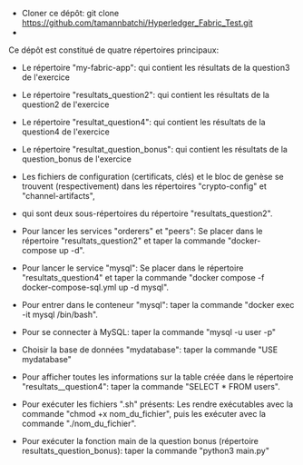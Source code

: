 - Cloner ce dépôt: git clone https://github.com/tamannbatchi/Hyperledger_Fabric_Test.git
-  
 Ce dépôt est constitué de quatre répertoires principaux:
- Le répertoire "my-fabric-app": qui contient les résultats de la question3 de l'exercice
- Le répertoire "resultats_question2": qui contient les résultats de la question2 de l'exercice
- Le répertoire "resultat_question4": qui contient les résultats de la question4 de l'exercice
- Le répertoire "resultat_question_bonus": qui contient les résultats de la question_bonus de l'exercice

- Les fichiers de configuration (certificats, clés) et le bloc de genèse se trouvent (respectivement) dans les répertoires "crypto-config" et "channel-artifacts",
- qui sont deux sous-répertoires du répertoire "resultats_question2".

- Pour lancer les services "orderers" et "peers": Se placer dans le répertoire "resultats_question2" et taper la commande "docker-compose up -d".
- Pour lancer le service "mysql": Se placer dans le répertoire "resultats_question4" et taper la commande "docker compose -f docker-compose-sql.yml up -d mysql".
- Pour entrer dans le conteneur "mysql": taper la commande "docker exec -it mysql /bin/bash".
- Pour se connecter à MySQL: taper la commande "mysql -u user -p"
- Choisir la base de données "mydatabase": taper la commande "USE mydatabase"
- Pour afficher toutes les informations sur la table créée dans le répertoire "resultats__question4": taper la commande "SELECT * FROM users".

- Pour exécuter les fichiers ".sh" présents: Les rendre exécutables avec la commande "chmod +x nom_du_fichier", puis les exécuter avec la commande "./nom_du_fichier".

- Pour exécuter la fonction main de la question bonus (répertoire resultats_question_bonus): taper la commande "python3 main.py"
